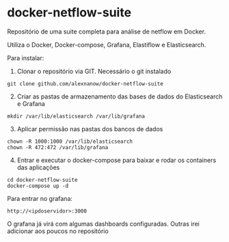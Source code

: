 # docker-netflow-suite
Repositório de uma suite completa para análise de netflow em Docker.

Utiliza o Docker, Docker-compose, Grafana, Elastiflow e Elasticsearch.

Para instalar:

1. Clonar o repositório via GIT. Necessário o git instalado
```
git clone github.com/alexnanow/docker-netflow-suite
```

2. Criar as pastas de armazenamento das bases de dados do Elasticsearch e Grafana
```
mkdir /var/lib/elasticsearch /var/lib/grafana
```

3. Aplicar permissão nas pastas dos bancos de dados

```
chown -R 1000:1000 /var/lib/elasticsearch
chown -R 472:472 /var/lib/grafana 
```

4. Entrar e executar o docker-compose para baixar e rodar os containers das aplicações
```
cd docker-netflow-suite
docker-compose up -d
```

Para entrar no grafana:
```
http://<ipdoservidor>:3000
```
O grafana já virá com algumas dashboards configuradas. Outras irei adicionar aos poucos no repositório